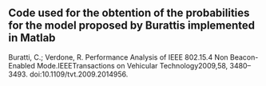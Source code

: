 ## Code used for the obtention of the probabilities for the model proposed by Burattis implemented in Matlab ##

Buratti,  C.;  Verdone,  R.   Performance  Analysis  of  IEEE  802.15.4  Non  Beacon-Enabled  Mode.IEEETransactions on Vehicular Technology2009,58, 3480–3493.  doi:10.1109/tvt.2009.2014956.
